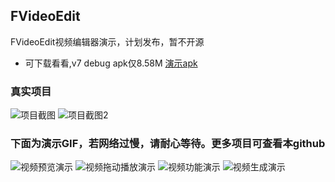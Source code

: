 ## FVideoEdit
FVideoEdit视频编辑器演示，计划发布，暂不开源

- 可下载看看,v7 debug apk仅8.58M [演示apk](https://github.com/DMings/FVideoEdit/blob/master/FvideoEdit.apk)

### 真实项目

![项目截图](https://github.com/DMings/FVideoEdit/blob/master/preview.png)
![项目截图2](https://github.com/DMings/FVideoEdit/blob/master/preview2.png)

### 下面为演示GIF，若网络过慢，请耐心等待。更多项目可查看本github

![视频预览演示](https://github.com/DMings/FVideoEdit/blob/master/yulan.gif)
![视频拖动播放演示](https://github.com/DMings/FVideoEdit/blob/master/tuodong.gif)
![视频功能演示](https://github.com/DMings/FVideoEdit/blob/master/gongneng.gif)
![视频生成演示](https://github.com/DMings/FVideoEdit/blob/master/shengcheng.gif)
